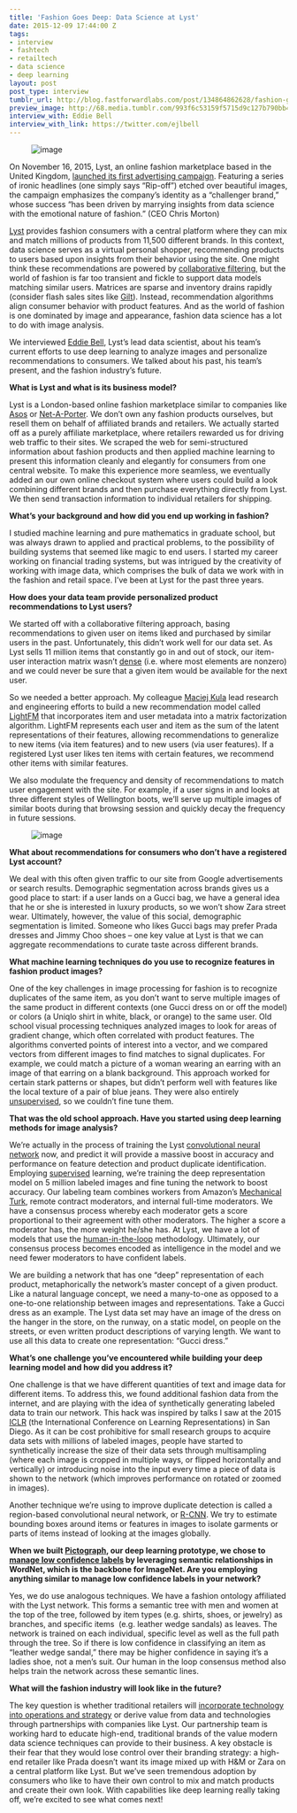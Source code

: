 ```yaml
---
title: 'Fashion Goes Deep: Data Science at Lyst'
date: 2015-12-09 17:44:00 Z
tags:
- interview
- fashtech
- retailtech
- data science
- deep learning
layout: post
post_type: interview
tumblr_url: http://blog.fastforwardlabs.com/post/134864862628/fashion-goes-deep-data-science-at-lyst
preview_image: http://68.media.tumblr.com/993f6c53159f5715d9c127b790bb4bf5/tumblr_inline_nz3b9rPB5w1ta78fg_540.png
interview_with: Eddie Bell
interview_with_link: https://twitter.com/ejlbell
---
```


<figure data-orig-width="694" data-orig-height="376" class="tmblr-full"><img src="http://68.media.tumblr.com/993f6c53159f5715d9c127b790bb4bf5/tumblr_inline_nz3b9rPB5w1ta78fg_540.png" alt="image" data-orig-width="694" data-orig-height="376"/></figure><p>On November 16, 2015, Lyst, an online fashion marketplace based in the United Kingdom, <a href="https://www.linkedin.com/pulse/lyst-ad-campaign-fashion-meets-data-science-flavia-young">launched its first advertising campaign</a>. Featuring a series of ironic headlines (one simply says “Rip-off”) etched over beautiful images, the campaign emphasizes the company’s identity as a “challenger brand,” whose success “has been driven by marrying insights from data science with the emotional nature of fashion.” (CEO Chris Morton) </p><p><a href="http://www.lyst.com">Lyst</a> provides fashion consumers with a central platform where they can mix and match millions of products from 11,500 different brands. In this context, data science serves as a virtual personal shopper, recommending products to users based upon insights from their behavior using the site. One might think these recommendations are powered by <a href="https://en.wikipedia.org/wiki/Collaborative_filtering">collaborative filtering</a>, but the world of fashion is far too transient and fickle to support data models matching similar users. Matrices are sparse and inventory drains rapidly (consider flash sales sites like <a href="http://www.gilt.com/">Gilt</a>). Instead, recommendation algorithms align consumer behavior with product features. And as the world of fashion is one dominated by image and appearance, fashion data science has a lot to do with image analysis. </p><p>We interviewed <a href="https://twitter.com/ejlbell">Eddie Bell</a>, Lyst’s lead data scientist, about his team’s current efforts to use deep learning to analyze images and personalize recommendations to consumers. We talked about his past, his team’s present, and the fashion industry’s future. </p><!-- more --><p><b>What is Lyst and what is its business model? </b></p><p>Lyst is a London-based online fashion marketplace similar to companies like <a href="http://www.asos.com/?hrd=1">Asos</a> or <a href="http://www.net-a-porter.com/">Net-A-Porter</a>. We don’t own any fashion products ourselves, but resell them on behalf of affiliated brands and retailers. We actually started off as a purely affiliate marketplace, where retailers rewarded us for driving web traffic to their sites. We scraped the web for semi-structured information about fashion products and then applied machine learning to present this information cleanly and elegantly for consumers from one central website. To make this experience more seamless, we eventually added an our own online checkout system where users could build a look combining different brands and then purchase everything directly from Lyst. We then send transaction information to individual retailers for shipping. </p><p><b>What’s your background and how did you end up working in fashion? </b></p><p>I studied machine learning and pure mathematics in graduate school, but was always drawn to applied and practical problems, to the possibility of building systems that seemed like magic to end users. I started my career working on financial trading systems, but was intrigued by the creativity of working with image data, which comprises the bulk of data we work with in the fashion and retail space. I’ve been at Lyst for the past three years. </p><p><b>How does your data team provide personalized product recommendations to Lyst users? </b></p><p>We started off with a collaborative filtering approach, basing recommendations to given user on items liked and purchased by similar users in the past. Unfortunately, this didn’t work well for our data set. As Lyst sells 11 million items that constantly go in and out of stock, our item-user interaction matrix wasn’t <a href="https://en.wikipedia.org/wiki/Sparse_matrix">dense</a> (i.e. where most elements are nonzero) and we could never be sure that a given item would be available for the next user. </p><p>So we needed a better approach. My colleague <a href="https://twitter.com/Maciej_Kula">Maciej Kula</a> lead research and engineering efforts to build a new recommendation model called <a href="https://github.com/lyst/lightfm">LightFM</a> that incorporates item and user metadata into a matrix factorization algorithm. LightFM represents each user and item as the sum of the latent representations of their features, allowing recommendations to generalize to new items (via item features) and to new users (via user features). If a registered Lyst user likes ten items with certain features, we recommend other items with similar features. </p><p>We also modulate the frequency and density of recommendations to match user engagement with the site. For example, if a user signs in and looks at three different styles of Wellington boots, we’ll serve up multiple images of similar boots during that browsing session and quickly decay the frequency in future sessions.</p><figure data-orig-width="674" data-orig-height="398" class="tmblr-full"><img src="http://68.media.tumblr.com/3b6ba56945b0ef2e336b1e1c2592ae8b/tumblr_inline_nz3ehxLPGZ1ta78fg_540.png" alt="image" data-orig-width="674" data-orig-height="398"/></figure><p><b>What about recommendations for consumers who don’t have a registered Lyst account?</b></p><p>We deal with this often given traffic to our site from Google advertisements or search results. Demographic segmentation across brands gives us a good place to start: if a user lands on a Gucci bag, we have a general idea that he or she is interested in luxury products, so we won’t show Zara street wear. Ultimately, however, the value of this social, demographic segmentation is limited. Someone who likes Gucci bags may prefer Prada dresses and Jimmy Choo shoes – one key value at Lyst is that we can aggregate recommendations to curate taste across different brands. </p><p><b>What machine learning techniques do you use to recognize features in fashion product images? </b></p><p>One of the key challenges in image processing for fashion is to recognize duplicates of the same item, as you don’t want to serve multiple images of the same product in different contexts (one Gucci dress on or off the model) or colors (a Uniqlo shirt in white, black, or orange) to the same user. Old school visual processing techniques analyzed images to look for areas of gradient change, which often correlated with product features. The algorithms converted points of interest into a vector, and we compared vectors from different images to find matches to signal duplicates. For example, we could match a picture of a woman wearing an earring with an image of that earring on a blank background. This approach worked for certain stark patterns or shapes, but didn’t perform well with features like the local texture of a pair of blue jeans. They were also entirely <a href="https://www.coursera.org/learn/machine-learning/lecture/olRZo/unsupervised-learning">unsupervised</a>, so we couldn’t fine tune them. </p><p><b>That was the old school approach. Have you started using deep learning methods for image analysis?  </b></p><p>We’re actually in the process of training the Lyst <a href="http://colah.github.io/posts/2014-07-Conv-Nets-Modular/">convolutional neural network</a> now, and predict it will provide a massive boost in accuracy and performance on feature detection and product duplicate identification. Employing <a href="http://www.mathworks.com/help/stats/supervised-learning-machine-learning-workflow-and-algorithms.html">supervised</a> learning, we’re training the deep representation model on 5 million labeled images and fine tuning the network to boost accuracy. Our labeling team combines workers from Amazon’s <a href="https://www.mturk.com/mturk/welcome">Mechanical Turk</a>, remote contract moderators, and internal full-time moderators. We have a consensus process whereby each moderator gets a score proportional to their agreement with other moderators. The higher a score a moderator has, the more weight he/she has. At Lyst, we have a lot of models that use the <a href="https://medium.com/the-wtf-economy/artificial-intelligence-and-the-future-of-work-a0eaabea7c41%22%20%5Cl%20%22.xc7zgmslj">human-in-the-loop</a> methodology. Ultimately, our consensus process becomes encoded as intelligence in the model and we need fewer moderators to have confident labels. </p><p>We are building a network that has one “deep” representation of each product, metaphorically the network’s master concept of a given product. Like a natural language concept, we need a many-to-one as opposed to a one-to-one relationship between images and representations. Take a Gucci dress as an example. The Lyst data set may have an image of the dress on the hanger in the store, on the runway, on a static model, on people on the streets, or even written product descriptions of varying length. We want to use all this data to create one representation: “Gucci dress.” </p><p><b>What’s one challenge you’ve encountered while building your deep learning model and how did you address it?  </b></p><p>One challenge is that we have different quantities of text and image data for different items. To address this, we found additional fashion data from the internet, and are playing with the idea of synthetically generating labeled data to train our network. This hack was inspired by talks I saw at the 2015 <a href="http://www.iclr.cc/doku.php">ICLR</a> (the International Conference on Learning Representations) in San Diego. As it can be cost prohibitive for small research groups to acquire data sets with millions of labeled images, people have started to synthetically increase the size of their data sets through multisampling (where each image is cropped in multiple ways, or flipped horizontally and vertically) or introducing noise into the input every time a piece of data is shown to the network (which improves performance on rotated or zoomed in images). </p><p>Another technique we’re using to improve duplicate detection is called a region-based convolutional neural network, or <a href="https://github.com/rbg">R-CNN</a>. We try to estimate bounding boxes around items or features in images to isolate garments or parts of items instead of looking at the images globally. </p><p><b>When we built </b><a href="http://pictograph.us"><b>Pictograph</b></a><b>, our deep learning prototype, we chose to </b><a href="http://blog.fastforwardlabs.com/2015/11/17/when-dog-is-enough-using-hypernyms-to-improve.html"><b>manage low confidence labels</b></a><b> by leveraging semantic relationships in WordNet, which is the backbone for ImageNet. Are you employing anything similar to manage low confidence labels in your network? </b></p><p>Yes, we do use analogous techniques. We have a fashion ontology affiliated with the Lyst network. This forms a semantic tree with men and women at the top of the tree, followed by item types (e.g. shirts, shoes, or jewelry) as branches, and specific items  (e.g. leather wedge sandals) as leaves. The network is trained on each individual, specific level as well as the full path through the tree. So if there is low confidence in classifying an item as “leather wedge sandal,” there may be higher confidence in saying it’s a ladies shoe, not a men’s suit. Our human in the loop consensus method also helps train the network across these semantic lines. </p><p><b>What will the fashion industry will look like in the future? </b></p><p>The key question is whether traditional retailers will <a href="http://blog.fastforwardlabs.com/2015/08/19/machine-learning-applications-in-fashion-retail.html">incorporate technology into operations and strategy</a> or derive value from data and technologies through partnerships with companies like Lyst. Our partnership team is working hard to educate high-end, traditional brands of the value modern data science techniques can provide to their business. A key obstacle is their fear that they would lose control over their branding strategy: a high-end retailer like Prada doesn’t want its image mixed up with H&amp;M or Zara on a central platform like Lyst. But we’ve seen tremendous adoption by consumers who like to have their own control to mix and match products and create their own look. With capabilities like deep learning really taking off, we’re excited to see what comes next!</p>
